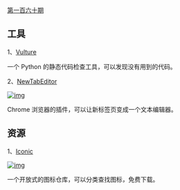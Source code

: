 [第一百六十期](https://github.com/ruanyf/weekly/blob/master/docs/issue-160.md)

## 工具

1、[Vulture](https://github.com/jendrikseipp/vulture)

一个 Python 的静态代码检查工具，可以发现没有用到的代码。

2、[NewTabEditor](https://notes.tools/)

[![img](https://camo.githubusercontent.com/8a2b2813d24ef2f23cc4ded1dbe2e81fda4fb4e5e99438aeb4676c72bea97357/68747470733a2f2f63646e2e6265656b6b612e636f6d2f626c6f67696d672f61737365742f3230323130352f6267323032313035323631322e6a7067)](https://camo.githubusercontent.com/8a2b2813d24ef2f23cc4ded1dbe2e81fda4fb4e5e99438aeb4676c72bea97357/68747470733a2f2f63646e2e6265656b6b612e636f6d2f626c6f67696d672f61737365742f3230323130352f6267323032313035323631322e6a7067)

Chrome 浏览器的插件，可以让新标签页变成一个文本编辑器。

## 资源

1、[Iconic](https://iconic.app/)

[![img](https://camo.githubusercontent.com/8335687e1bec7996c267bae2c821348f08efb37d6895f9b3b648595b3a22cf42/68747470733a2f2f63646e2e6265656b6b612e636f6d2f626c6f67696d672f61737365742f3230323130342f6267323032313034333030312e6a7067)](https://camo.githubusercontent.com/8335687e1bec7996c267bae2c821348f08efb37d6895f9b3b648595b3a22cf42/68747470733a2f2f63646e2e6265656b6b612e636f6d2f626c6f67696d672f61737365742f3230323130342f6267323032313034333030312e6a7067)

一个开放式的图标仓库，可以分类查找图标，免费下载。